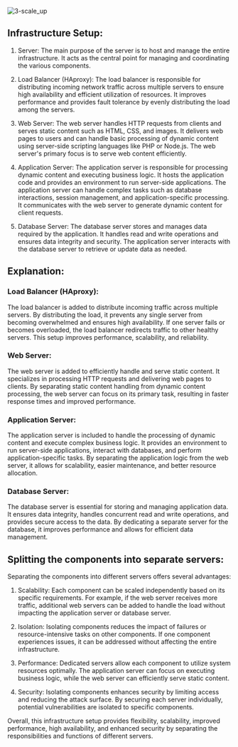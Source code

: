 ![3-scale_up](https://github.com/kingkelv20/alx-system_engineering-devops/assets/117770810/450d9d8f-2924-4cfa-bca7-fe696a494fd6)


## Infrastructure Setup:

1. Server: The main purpose of the server is to host and manage the entire infrastructure. It acts as the central point for managing and coordinating the various components.

2. Load Balancer (HAproxy): The load balancer is responsible for distributing incoming network traffic across multiple servers to ensure high availability and efficient utilization of resources. It improves performance and provides fault tolerance by evenly distributing the load among the servers.

3. Web Server: The web server handles HTTP requests from clients and serves static content such as HTML, CSS, and images. It delivers web pages to users and can handle basic processing of dynamic content using server-side scripting languages like PHP or Node.js. The web server's primary focus is to serve web content efficiently.

4. Application Server: The application server is responsible for processing dynamic content and executing business logic. It hosts the application code and provides an environment to run server-side applications. The application server can handle complex tasks such as database interactions, session management, and application-specific processing. It communicates with the web server to generate dynamic content for client requests.

5. Database Server: The database server stores and manages data required by the application. It handles read and write operations and ensures data integrity and security. The application server interacts with the database server to retrieve or update data as needed.

## Explanation:

### Load Balancer (HAproxy):
The load balancer is added to distribute incoming traffic across multiple servers. By distributing the load, it prevents any single server from becoming overwhelmed and ensures high availability. If one server fails or becomes overloaded, the load balancer redirects traffic to other healthy servers. This setup improves performance, scalability, and reliability.

### Web Server:
The web server is added to efficiently handle and serve static content. It specializes in processing HTTP requests and delivering web pages to clients. By separating static content handling from dynamic content processing, the web server can focus on its primary task, resulting in faster response times and improved performance.

### Application Server:
The application server is included to handle the processing of dynamic content and execute complex business logic. It provides an environment to run server-side applications, interact with databases, and perform application-specific tasks. By separating the application logic from the web server, it allows for scalability, easier maintenance, and better resource allocation.

### Database Server:
The database server is essential for storing and managing application data. It ensures data integrity, handles concurrent read and write operations, and provides secure access to the data. By dedicating a separate server for the database, it improves performance and allows for efficient data management.

## Splitting the components into separate servers:
Separating the components into different servers offers several advantages:

1. Scalability: Each component can be scaled independently based on its specific requirements. For example, if the web server receives more traffic, additional web servers can be added to handle the load without impacting the application server or database server.

2. Isolation: Isolating components reduces the impact of failures or resource-intensive tasks on other components. If one component experiences issues, it can be addressed without affecting the entire infrastructure.

3. Performance: Dedicated servers allow each component to utilize system resources optimally. The application server can focus on executing business logic, while the web server can efficiently serve static content.

4. Security: Isolating components enhances security by limiting access and reducing the attack surface. By securing each server individually, potential vulnerabilities are isolated to specific components.

Overall, this infrastructure setup provides flexibility, scalability, improved performance, high availability, and enhanced security by separating the responsibilities and functions of different servers.
